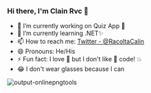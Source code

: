 
### Hi there, I'm Clain Rvc 👋

- 🔭 I’m currently working on Quiz App :star2:
- 🌱 I’m currently learning .NET✨ 
- 📫 How to reach me: [Twitter - @RacoltaCalin](https://twitter.com/RacoltaCalin)
- 😄 Pronouns: He/His 
- ⚡ Fun fact: I love :spaghetti: but I don't like :spaghetti: code! :boom:
- 😂 I don't wear glasses because I can 

![output-onlinepngtools](https://user-images.githubusercontent.com/37398532/109967081-a90f8680-7cf9-11eb-9ac5-05bd22bae695.png)
